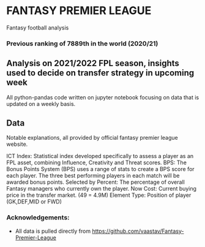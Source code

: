 # FANTASY PREMIER LEAGUE

Fantasy football analysis

### Previous ranking of 7889th in the world (2020/21) 

## Analysis on 2021/2022 FPL season, insights used to decide on transfer strategy in upcoming week

All python-pandas code written on jupyter notebook focusing on data that is updated on a weekly basis.

## Data
Notable explanations, all provided by official fantasy premier league website.

ICT Index: Statistical index developed specifically to assess a player as an FPL asset, combining Influence, Creativity and Threat scores.
BPS: The Bonus Points System (BPS) uses a range of stats to create a BPS score for each player. The three best performing players in each match will be awarded bonus points.
Selected by Percent: The percentage of overall Fantasy managers who currently own the player.
Now Cost: Current buying price in the transfer market. (49 = 4.9M)
Element Type: Position of player (GK,DEF,MID or FWD)

### Acknowledgements:
+ All data is pulled directly from https://github.com/vaastav/Fantasy-Premier-League
